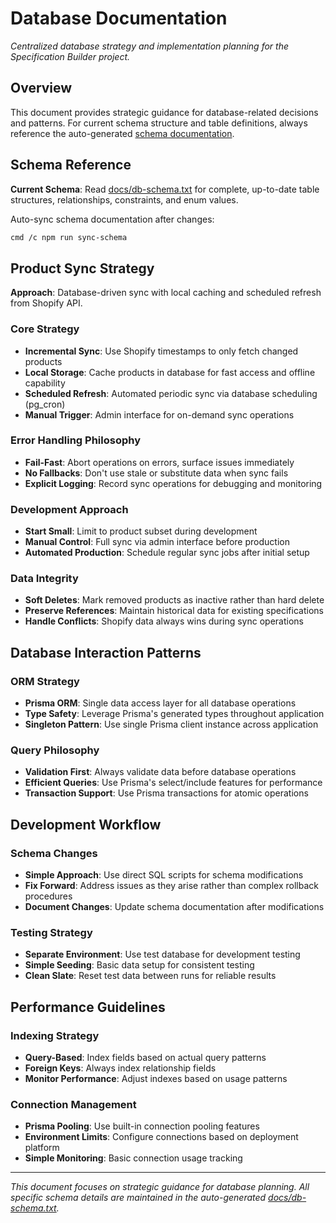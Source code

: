 # Database Documentation

*Centralized database strategy and implementation planning for the Specification Builder project.*

## Overview

This document provides strategic guidance for database-related decisions and patterns. For current schema structure and table definitions, always reference the auto-generated [schema documentation](../db-schema.txt).

## Schema Reference

**Current Schema**: Read [docs/db-schema.txt](../db-schema.txt) for complete, up-to-date table structures, relationships, constraints, and enum values.

Auto-sync schema documentation after changes:
```bash
cmd /c npm run sync-schema
```

## Product Sync Strategy

**Approach**: Database-driven sync with local caching and scheduled refresh from Shopify API.

### Core Strategy
- **Incremental Sync**: Use Shopify timestamps to only fetch changed products
- **Local Storage**: Cache products in database for fast access and offline capability
- **Scheduled Refresh**: Automated periodic sync via database scheduling (pg_cron)
- **Manual Trigger**: Admin interface for on-demand sync operations

### Error Handling Philosophy
- **Fail-Fast**: Abort operations on errors, surface issues immediately
- **No Fallbacks**: Don't use stale or substitute data when sync fails
- **Explicit Logging**: Record sync operations for debugging and monitoring

### Development Approach
- **Start Small**: Limit to product subset during development
- **Manual Control**: Full sync via admin interface before production
- **Automated Production**: Schedule regular sync jobs after initial setup

### Data Integrity
- **Soft Deletes**: Mark removed products as inactive rather than hard delete
- **Preserve References**: Maintain historical data for existing specifications
- **Handle Conflicts**: Shopify data always wins during sync operations

## Database Interaction Patterns

### ORM Strategy
- **Prisma ORM**: Single data access layer for all database operations
- **Type Safety**: Leverage Prisma's generated types throughout application
- **Singleton Pattern**: Use single Prisma client instance across application

### Query Philosophy
- **Validation First**: Always validate data before database operations
- **Efficient Queries**: Use Prisma's select/include features for performance
- **Transaction Support**: Use Prisma transactions for atomic operations

## Development Workflow

### Schema Changes
- **Simple Approach**: Use direct SQL scripts for schema modifications
- **Fix Forward**: Address issues as they arise rather than complex rollback procedures
- **Document Changes**: Update schema documentation after modifications

### Testing Strategy
- **Separate Environment**: Use test database for development testing
- **Simple Seeding**: Basic data setup for consistent testing
- **Clean Slate**: Reset test data between runs for reliable results

## Performance Guidelines

### Indexing Strategy
- **Query-Based**: Index fields based on actual query patterns
- **Foreign Keys**: Always index relationship fields
- **Monitor Performance**: Adjust indexes based on usage patterns

### Connection Management
- **Prisma Pooling**: Use built-in connection pooling features
- **Environment Limits**: Configure connections based on deployment platform
- **Simple Monitoring**: Basic connection usage tracking

---

*This document focuses on strategic guidance for database planning. All specific schema details are maintained in the auto-generated [docs/db-schema.txt](../db-schema.txt).*
